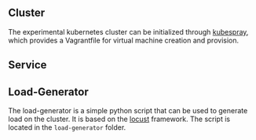 ## Cluster

The experimental kubernetes cluster can be initialized through [kubespray](), which provides a Vagrantfile for virtual machine creation and provision. 

## Service



## Load-Generator

The load-generator is a simple python script that can be used to generate load on the cluster. It is based on the [locust](https://locust.io/) framework. The script is located in the `load-generator` folder.
